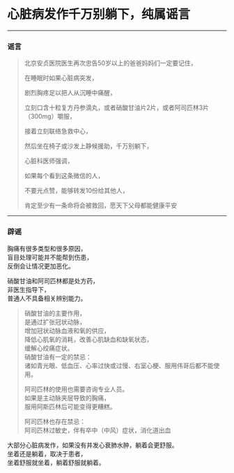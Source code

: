 # 心脏病发作千万别躺下，纯属谣言

---

### 谣言

> 北京安贞医院医生再次忠告50岁以上的爸爸妈妈们一定要记住，
>
> 在睡眠时如果心脏病突发，
>
> 剧烈胸疼足以把人从沉睡中痛醒，
>
> 立刻口含十粒复方丹参滴丸，或者硝酸甘油片2片，或者阿司匹林3片（300mg）嚼服，
>
> 接着立刻联络急救中心，
>
> 然后坐在椅子或沙发上静候援助，千万别躺下，
>
> 心脏科医师强调，
>
> 如果每个看到这条微信的人，
>
> 不要光点赞，能够转发10份给其他人，
>
> 肯定至少有一条命将会被救回，愿天下父母都能健康平安

---

### 辟谣

胸痛有很多类型和很多原因，  
盲目处理可能并不能帮到伤患，  
反倒会让情况更加恶化。

硝酸甘油和阿司匹林都是处方药，  
非医生指导下，  
普通人不具备相关辨别能力。

> 硝酸甘油的主要作用，  
> 是通过扩张冠状动脉，  
> 增加冠状动脉血液和氧的供应，  
> 降低心肌氧的消耗，改善心肌缺血和缺氧状态，  
> 缓解心绞痛症状。  
> 硝酸甘油有一定的禁忌：  
> 诸如青光眼、低血压、心率过快或过慢、右室心梗、服用伟哥后都不能使用。
>
> 阿司匹林的使用也需要咨询专业人员。  
> 如果是主动脉夹层导致的胸痛，  
> 服用阿斯匹林后可能变得更糟糕。
>
> 阿司匹林也存在禁忌：  
> 阿司匹林过敏史，伴有卒中（中风）症状，消化道出血

大部分心脏病发作，如果没有并发心衰肺水肿，躺着会更舒服。  
坐着还是躺着，取决于患者，  
坐着舒服就坐着，躺着舒服就躺着。


